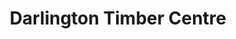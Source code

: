 ---
title: "Darlington Timber Centre"
url: /darlington/darlington-timber-centre/
shop: doityourself
---